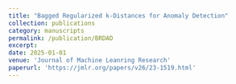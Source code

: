 ```yaml
---
title: "Bagged Regularized k-Distances for Anomaly Detection"
collection: publications
category: manuscripts
permalink: /publication/BRDAD
excerpt: 
date: 2025-01-01
venue: 'Journal of Machine Leanring Research'
paperurl: 'https://jmlr.org/papers/v26/23-1519.html'
---
```


